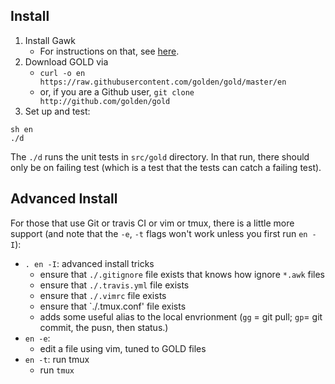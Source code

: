 ## Install

1. Install Gawk 
   - For instructions on that, see [here](https://github.com/golden/dev/blob/master/.travis.yml).
2. Download GOLD via
   - `curl -o en https://raw.githubusercontent.com/golden/gold/master/en`
   - or, if you are a Github user,  `git clone http://github.com/golden/gold`
3. Set up and test:

```
sh en
./d
```

The `./d` runs the unit
tests in `src/gold` directory.
In that run, there should only be on failing test (which is a test that the tests can
  catch a failing test).

## Advanced Install

For those that use Git or travis CI or vim or tmux, there is a little more support
(and note that the `-e`, `-t` flags won't work unless you first run `en -I`): 

- `. en -I`: advanced install tricks
   - ensure that `./.gitignore` file exists that  knows how ignore `*.awk` files
   - ensure that `./.travis.yml` file exists
   - ensure that `./.vimrc` file exists
   - ensure that `./.tmux.conf' file exists
   - adds some useful alias to the local envrionment (`gg` = git pull; `gp`= git commit, the pusn, then status.)
- `en -e`: 
   - edit a file using vim, tuned to GOLD files
- `en -t`: run tmux
   - run `tmux`

